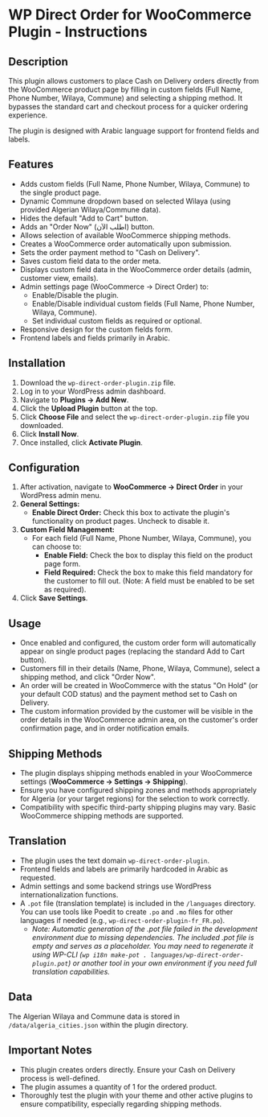 # WP Direct Order for WooCommerce Plugin - Instructions

## Description

This plugin allows customers to place Cash on Delivery orders directly from the WooCommerce product page by filling in custom fields (Full Name, Phone Number, Wilaya, Commune) and selecting a shipping method. It bypasses the standard cart and checkout process for a quicker ordering experience.

The plugin is designed with Arabic language support for frontend fields and labels.

## Features

*   Adds custom fields (Full Name, Phone Number, Wilaya, Commune) to the single product page.
*   Dynamic Commune dropdown based on selected Wilaya (using provided Algerian Wilaya/Commune data).
*   Hides the default "Add to Cart" button.
*   Adds an "Order Now" (اطلب الآن) button.
*   Allows selection of available WooCommerce shipping methods.
*   Creates a WooCommerce order automatically upon submission.
*   Sets the order payment method to "Cash on Delivery".
*   Saves custom field data to the order meta.
*   Displays custom field data in the WooCommerce order details (admin, customer view, emails).
*   Admin settings page (WooCommerce -> Direct Order) to:
    *   Enable/Disable the plugin.
    *   Enable/Disable individual custom fields (Full Name, Phone Number, Wilaya, Commune).
    *   Set individual custom fields as required or optional.
*   Responsive design for the custom fields form.
*   Frontend labels and fields primarily in Arabic.

## Installation

1.  Download the `wp-direct-order-plugin.zip` file.
2.  Log in to your WordPress admin dashboard.
3.  Navigate to **Plugins -> Add New**.
4.  Click the **Upload Plugin** button at the top.
5.  Click **Choose File** and select the `wp-direct-order-plugin.zip` file you downloaded.
6.  Click **Install Now**.
7.  Once installed, click **Activate Plugin**.

## Configuration

1.  After activation, navigate to **WooCommerce -> Direct Order** in your WordPress admin menu.
2.  **General Settings:**
    *   **Enable Direct Order:** Check this box to activate the plugin's functionality on product pages. Uncheck to disable it.
3.  **Custom Field Management:**
    *   For each field (Full Name, Phone Number, Wilaya, Commune), you can choose to:
        *   **Enable Field:** Check the box to display this field on the product page form.
        *   **Field Required:** Check the box to make this field mandatory for the customer to fill out. (Note: A field must be enabled to be set as required).
4.  Click **Save Settings**.

## Usage

*   Once enabled and configured, the custom order form will automatically appear on single product pages (replacing the standard Add to Cart button).
*   Customers fill in their details (Name, Phone, Wilaya, Commune), select a shipping method, and click "Order Now".
*   An order will be created in WooCommerce with the status "On Hold" (or your default COD status) and the payment method set to Cash on Delivery.
*   The custom information provided by the customer will be visible in the order details in the WooCommerce admin area, on the customer's order confirmation page, and in order notification emails.

## Shipping Methods

*   The plugin displays shipping methods enabled in your WooCommerce settings (**WooCommerce -> Settings -> Shipping**).
*   Ensure you have configured shipping zones and methods appropriately for Algeria (or your target regions) for the selection to work correctly.
*   Compatibility with specific third-party shipping plugins may vary. Basic WooCommerce shipping methods are supported.

## Translation

*   The plugin uses the text domain `wp-direct-order-plugin`.
*   Frontend fields and labels are primarily hardcoded in Arabic as requested.
*   Admin settings and some backend strings use WordPress internationalization functions.
*   A `.pot` file (translation template) is included in the `/languages` directory. You can use tools like Poedit to create `.po` and `.mo` files for other languages if needed (e.g., `wp-direct-order-plugin-fr_FR.po`).
    *   *Note: Automatic generation of the .pot file failed in the development environment due to missing dependencies. The included .pot file is empty and serves as a placeholder. You may need to regenerate it using WP-CLI (`wp i18n make-pot . languages/wp-direct-order-plugin.pot`) or another tool in your own environment if you need full translation capabilities.*

## Data

The Algerian Wilaya and Commune data is stored in `/data/algeria_cities.json` within the plugin directory.

## Important Notes

*   This plugin creates orders directly. Ensure your Cash on Delivery process is well-defined.
*   The plugin assumes a quantity of 1 for the ordered product.
*   Thoroughly test the plugin with your theme and other active plugins to ensure compatibility, especially regarding shipping methods.

